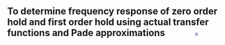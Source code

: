 ## To determine frequency response of zero order hold and first order hold using actual transfer functions and Pade approximations  &nbsp; &nbsp; &nbsp; &nbsp; &nbsp; &nbsp; <img src="images/iitkgp.png" width="3%" />
